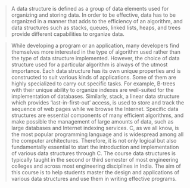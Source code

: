 
 > A data structure is defined as a group of data elements used for organizing and storing data. In order 
to be effective, data has to be organized in a manner that adds to the efficiency of an algorithm, and 
data structures such as stacks, queues, linked lists, heaps, and trees provide different capabilities 
to organize data.
 

 > While developing a program or an application, many developers find themselves more interested 
in the type of algorithm used rather than the type of data structure implemented. However, the 
choice of data structure used for a particular algorithm is always of the utmost importance. Each 
data structure has its own unique properties and is constructed to suit various kinds of applications. 
Some of them are highly specialized to carry out specific tasks. For example, B-trees with their 
unique ability to organize indexes are well-suited for the implementation of databases. Similarly, 
stack, a linear data structure which provides ‘last-in-first-out’ access, is used to store and track 
the sequence of web pages while we browse the Internet. Specific data structures are essential 
components of many efficient algorithms, and make possible the management of large amounts of 
data, such as large databases and Internet indexing services. C, as we all know, is the most popular 
programming language and is widespread among all the computer architectures. Therefore, it is 
not only logical but also fundamentally essential to start the introduction and implementation of 
various data structures through C. The course data structures is typically taught in the second or 
third semester of most engineering colleges and across most engineering disciplines in India. The 
aim of this course is to help students master the design and applications of various data structures 
and use them in writing effective programs.
 

